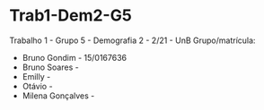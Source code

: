# Trab1-Dem2-G5
 Trabalho 1 - Grupo 5 - Demografia 2 - 2/21 - UnB
Grupo/matrícula:
 - Bruno Gondim - 15/0167636
 - Bruno Soares - 
 - Emilly - 
 - Otávio - 
 - Milena Gonçalves - 


